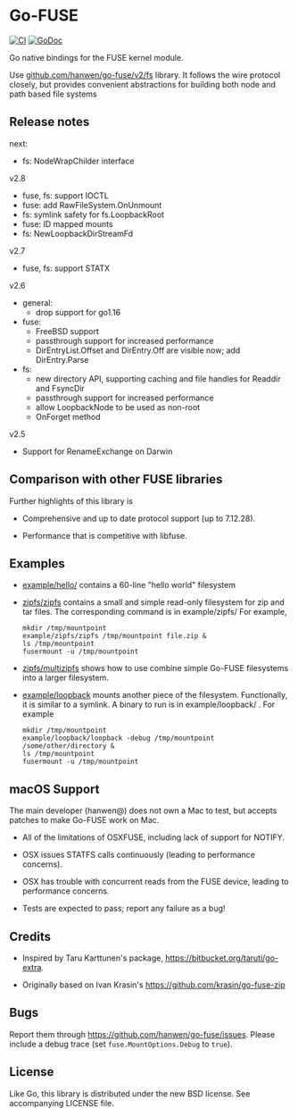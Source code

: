 # Go-FUSE

[![CI](https://github.com/hanwen/go-fuse/actions/workflows/ci.yml/badge.svg)](https://github.com/hanwen/go-fuse/actions/workflows/ci.yml)
[![GoDoc](https://godoc.org/github.com/hanwen/go-fuse/v2/fs?status.svg)](https://godoc.org/github.com/hanwen/go-fuse/v2/fs)

Go native bindings for the FUSE kernel module.

Use
[github.com/hanwen/go-fuse/v2/fs](https://godoc.org/github.com/hanwen/go-fuse/v2/fs)
library.  It follows the wire protocol closely, but provides
convenient abstractions for building both node and path based file
systems

## Release notes


next:

* fs: NodeWrapChilder interface

v2.8

* fuse, fs: support IOCTL
* fuse: add RawFileSystem.OnUnmount
* fs: symlink safety for fs.LoopbackRoot
* fuse: ID mapped mounts
* fs: NewLoopbackDirStreamFd

v2.7

* fuse, fs: support STATX

v2.6

* general:
  * drop support for go1.16 
* fuse:
  * FreeBSD support
  * passthrough support for increased performance
  * DirEntryList.Offset and DirEntry.Off are visible now; add DirEntry.Parse 
* fs:
  * new directory API, supporting caching and file handles for Readdir and FsyncDir 
  * passthrough support for increased performance
  * allow LoopbackNode to be used as non-root
  * OnForget method

v2.5

* Support for RenameExchange on Darwin


## Comparison with other FUSE libraries

Further highlights of this library is

* Comprehensive and up to date protocol support (up to 7.12.28).

* Performance that is competitive with libfuse.


## Examples

* [example/hello/](example/hello/main.go) contains a 60-line "hello world" filesystem

* [zipfs/zipfs](zipfs/zipfs.go) contains a small and simple read-only filesystem for
  zip and tar files. The corresponding command is in example/zipfs/
  For example,

  ```shell
  mkdir /tmp/mountpoint
  example/zipfs/zipfs /tmp/mountpoint file.zip &
  ls /tmp/mountpoint
  fusermount -u /tmp/mountpoint
  ````

* [zipfs/multizipfs](zipfs/multizipfs.go) shows how to use combine
  simple Go-FUSE filesystems into a larger filesystem.

* [example/loopback](example/loopback/main.go) mounts another piece of the filesystem.
  Functionally, it is similar to a symlink.  A binary to run is in
  example/loopback/ . For example

  ```shell
  mkdir /tmp/mountpoint
  example/loopback/loopback -debug /tmp/mountpoint /some/other/directory &
  ls /tmp/mountpoint
  fusermount -u /tmp/mountpoint
  ```

## macOS Support

The main developer (hanwen@) does not own a Mac to test, but accepts
patches to make Go-FUSE work on Mac.

* All of the limitations of OSXFUSE, including lack of support for
  NOTIFY.

* OSX issues STATFS calls continuously (leading to performance
  concerns).

* OSX has trouble with concurrent reads from the FUSE device, leading
  to performance concerns.

* Tests are expected to pass; report any failure as a bug!

## Credits

* Inspired by Taru Karttunen's package, https://bitbucket.org/taruti/go-extra.

* Originally based on Ivan Krasin's https://github.com/krasin/go-fuse-zip

## Bugs

Report them through https://github.com/hanwen/go-fuse/issues. Please
include a debug trace (set `fuse.MountOptions.Debug` to `true`).

## License

Like Go, this library is distributed under the new BSD license.  See
accompanying LICENSE file.

